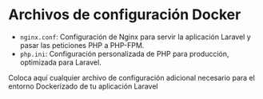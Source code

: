 # Archivos de configuración Docker

- `nginx.conf`: Configuración de Nginx para servir la aplicación Laravel y pasar las peticiones PHP a PHP-FPM.
- `php.ini`: Configuración personalizada de PHP para producción, optimizada para Laravel.

Coloca aquí cualquier archivo de configuración adicional necesario para el entorno Dockerizado de tu aplicación Laravel
